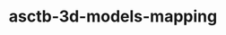 ---
title: asctb-3d-models-mapping
release_version: v1.1
hra_release_version:
  - v1.0
  - v1.1
  - v1.2
type: ref-organs
description: 'This lookup table maps [Anatomical Structures, Cell Types and Biomarkers (ASCT+B) Table](https://hubmapconsortium.github.io/ccf/pages/ccf-anatomical-structures.html) terms to anatomical structure terms used in the [3D Reference Object Library](https://hubmapconsortium.github.io/ccf/pages/ccf-3d-reference-library.html).'
creators:
  - 0000-0001-7655-4833
  - 0000-0003-4066-7531
  - 0000-0002-8977-498X
  - 0000-0002-6703-7647
  - 0000-0002-3321-6137
project_leads:
  - 0000-0002-3321-6137
creation_date: 2021-12-01T00:00:00
license: CC BY 4.0
publisher:  HuBMAP 
funder:  National Institutes of Health 
award_number:  OT2OD026671 
hubmap_id:  HBM263.FWKR.367 
datatable: ASCT-B_3D_Models_Mapping.csv
doi: https://doi.org/10.48539/HBM263.FWKR.367
---